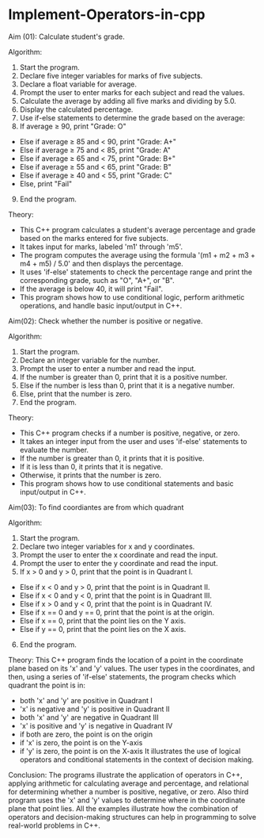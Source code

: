 # Implement-Operators-in-cpp
Aim (01): Calculate student's grade.

Algorithm:
1. Start the program.
2. Declare five integer variables for marks of five subjects.
3. Declare a float variable for average.
4. Prompt the user to enter marks for each subject and read the values.
5. Calculate the average by adding all five marks and dividing by 5.0.
6. Display the calculated percentage.
7. Use if-else statements to determine the grade based on the average:
8. If average ≥ 90, print "Grade: O"
  - Else if average ≥ 85 and < 90, print "Grade: A+"
  - Else if average ≥ 75 and < 85, print "Grade: A"
  - Else if average ≥ 65 and < 75, print "Grade: B+"
  - Else if average ≥ 55 and < 65, print "Grade: B"
  - Else if average ≥ 40 and < 55, print "Grade: C"
  - Else, print "Fail"
9. End the program.

Theory:
- This C++ program calculates a student's average percentage and grade based on the marks entered for five subjects.
- It takes input for marks, labeled 'm1' through 'm5'.
- The program computes the average using the formula '(m1 + m2 + m3 + m4 + m5) / 5.0' and then displays the percentage.
- It uses 'if-else' statements to check the percentage range and print the corresponding grade, such as "O", "A+", or "B".
- If the average is below 40, it will print "Fail".
- This program shows how to use conditional logic, perform arithmetic operations, and handle basic input/output in C++.

Aim(02): Check whether the number is positive or negative.

Algorithm: 
1. Start the program.
2. Declare an integer variable for the number.
3. Prompt the user to enter a number and read the input.
4. If the number is greater than 0, print that it is a positive number.
5. Else if the number is less than 0, print that it is a negative number.
6. Else, print that the number is zero.
7. End the program.
   
Theory: 
- This C++ program checks if a number is positive, negative, or zero.
- It takes an integer input from the user and uses 'if-else' statements to evaluate the number.
- If the number is greater than 0, it prints that it is positive.
- If it is less than 0, it prints that it is negative.
- Otherwise, it prints that the number is zero.
- This program shows how to use conditional statements and basic input/output in C++.

Aim(03): To find coordiantes are from which quadrant

Algorithm: 
1. Start the program.
2. Declare two integer variables for x and y coordinates.
3. Prompt the user to enter the x coordinate and read the input.
4. Prompt the user to enter the y coordinate and read the input.
5. If x > 0 and y > 0, print that the point is in Quadrant I.
  - Else if x < 0 and y > 0, print that the point is in Quadrant II.
  - Else if x < 0 and y < 0, print that the point is in Quadrant III.
  - Else if x > 0 and y < 0, print that the point is in Quadrant IV.
  - Else if x == 0 and y == 0, print that the point is at the origin.
  - Else if x == 0, print that the point lies on the Y axis.
  - Else if y == 0, print that the point lies on the X axis.
6. End the program.

Theory:  This C++ program finds the location of a point in the coordinate plane based on its 'x' and 'y' values. The user types in the coordinates, and then, using a series of 'if-else' statements, the program checks which quadrant the point is in:
* both 'x' and 'y' are positive in Quadrant I
* 'x' is negative and 'y' is positive in Quadrant II
* both 'x' and 'y' are negative in Quadrant III
* 'x' is positive and 'y' is negative in Quadrant IV
* if both are zero, the point is on the origin
* if 'x' is zero, the point is on the Y-axis
* if 'y' is zero, the point is on the X-axis
It illustrates the use of logical operators and conditional statements in the context of decision making.

Conclusion: The programs illustrate the application of operators in C++, applying arithmetic for calculating average and percentage, and relational for determining whether a number is positive, negative, or zero. Also third program uses the 'x' and 'y' values to determine where in the coordinate plane that point lies. All the examples illustrate how the combination of operators and decision-making structures can help in programming to solve real-world problems in C++.
